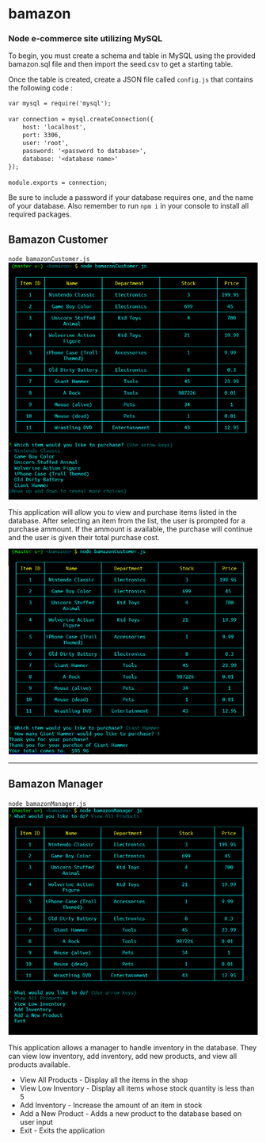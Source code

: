 # bamazon
### Node e-commerce site utilizing MySQL

To begin, you must create a schema and table in MySQL using the provided bamazon.sql file and then import the seed.csv to get a starting table. 

Once the table is created, create a JSON file called `config.js` that contains the following code : 

```
var mysql = require('mysql');

var connection = mysql.createConnection({
	host: 'localhost',
	port: 3306,
	user: 'root',
	password: '<password to database>',
	database: '<database name>'
});

module.exports = connection;
```
Be sure to include a password if your database requires one, and the name of your database. 
Also remember to run `npm i` in your console to install all required packages.

## Bamazon Customer

`node bamazonCustomer.js`
![customer_view](./pics/bamazoncustomerview1.png)

This application will allow you to view and purchase items listed in the database. After selecting an item from the list, the user is prompted for a purchase ammount. If the ammount is available, the purchase will continue and the user is given their total purchase cost. 

![customer_view](./pics/bamazoncustomerview2.png)

---
## Bamazon Manager

`node bamazonManager.js`
![manager_view](./pics/bamazonmanagerview.png)

This application allows a manager to handle inventory in the database. They can view low inventory, add inventory, add new products, and view all products available.

* View All Products - Display all the items in the shop
* View Low Inventory - Display all items whose stock quantity is less than 5
* Add Inventory - Increase the amount of an item in stock
* Add a New Product - Adds a new product to the database based on user input
* Exit - Exits the application

